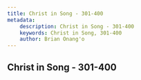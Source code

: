 ```yaml
---
title: Christ in Song - 301-400
metadata:
    description: Christ in Song - 301-400
    keywords: Christ in Song, 301-400
    author: Brian Onang'o
---
```



## Christ in Song - 301-400
  